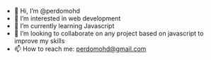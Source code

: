 - 👋 Hi, I’m @perdomohd
- 👀 I’m interested in web development
- 🌱 I’m currently learning Javascript
- 💞️ I’m looking to collaborate on any project based on javascript to improve my skills
- 📫 How to reach me: perdomohd@gmail.com

<!---
perdomohd/perdomohd is a ✨ special ✨ repository because its `README.md` (this file) appears on your GitHub profile.
You can click the Preview link to take a look at your changes.
--->

